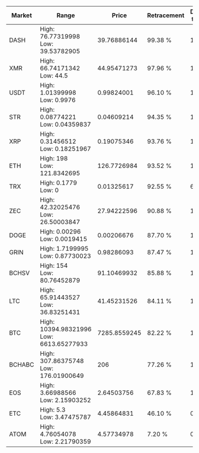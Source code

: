| Market | Range | Price| Retracement | Doubles to 50% |
| --- | --- | --- | --- | --- |
| DASH | High: 76.77319998<br />Low: 39.53782905 | 39.76886144 | 99.38 % | 1.46 |
| XMR | High: 66.74171342<br />Low: 44.5 | 44.95471273 | 97.96 % | 1.24 |
| USDT | High: 1.01399998<br />Low: 0.9976 | 0.99824001 | 96.10 % | 1.01 |
| STR | High: 0.08774221<br />Low: 0.04359837 | 0.04609214 | 94.35 % | 1.42 |
| XRP | High: 0.31456512<br />Low: 0.18251967 | 0.19075346 | 93.76 % | 1.30 |
| ETH | High: 198<br />Low: 121.8342695 | 126.7726984 | 93.52 % | 1.26 |
| TRX | High: 0.1779<br />Low: 0 | 0.01325617 | 92.55 % | 6.71 |
| ZEC | High: 42.32025476<br />Low: 26.50003847 | 27.94222596 | 90.88 % | 1.23 |
| DOGE | High: 0.00296<br />Low: 0.0019415 | 0.00206676 | 87.70 % | 1.19 |
| GRIN | High: 1.7199995<br />Low: 0.87730023 | 0.98286093 | 87.47 % | 1.32 |
| BCHSV | High: 154<br />Low: 80.76452879 | 91.10469932 | 85.88 % | 1.29 |
| LTC | High: 65.91443527<br />Low: 36.83251431 | 41.45231526 | 84.11 % | 1.24 |
| BTC | High: 10394.98321996<br />Low: 6613.65277933 | 7285.8559245 | 82.22 % | 1.17 |
| BCHABC | High: 307.86375748<br />Low: 176.01900649 | 206 | 77.26 % | 1.17 |
| EOS | High: 3.66988566<br />Low: 2.15903252 | 2.64503756 | 67.83 % | 1.10 |
| ETC | High: 5.3<br />Low: 3.47475787 | 4.45864831 | 46.10 % | 0.00 |
| ATOM | High: 4.76054078<br />Low: 2.21790359 | 4.57734978 | 7.20 % | 0.00 |
